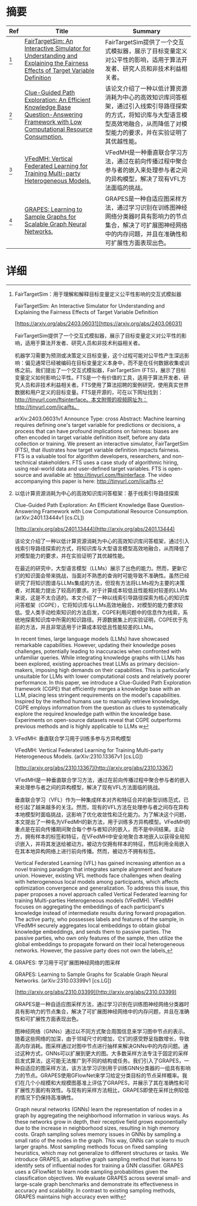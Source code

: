 # 摘要

| Ref | Title | Summary |
| --- | --- | --- |
| [^1] | [FairTargetSim: An Interactive Simulator for Understanding and Explaining the Fairness Effects of Target Variable Definition](https://arxiv.org/abs/2403.06031) | FairTargetSim提供了一个交互式模拟器，展示了目标变量定义对公平性的影响，适用于算法开发者、研究人员和非技术利益相关者。 |
| [^2] | [Clue-Guided Path Exploration: An Efficient Knowledge Base Question-Answering Framework with Low Computational Resource Consumption.](http://arxiv.org/abs/2401.13444) | 该论文介绍了一种以低计算资源消耗为中心的高效知识库问答框架，通过引入线索引导路径探索的方式，将知识库与大型语言模型高效地融合，从而降低了对模型能力的要求，并在实验证明了其优越性能。 |
| [^3] | [VFedMH: Vertical Federated Learning for Training Multi-party Heterogeneous Models.](http://arxiv.org/abs/2310.13367) | VFedMH是一种垂直联合学习方法，通过在前向传播过程中聚合参与者的嵌入来处理参与者之间的异构模型，解决了现有VFL方法面临的挑战。 |
| [^4] | [GRAPES: Learning to Sample Graphs for Scalable Graph Neural Networks.](http://arxiv.org/abs/2310.03399) | GRAPES是一种自适应图采样方法，通过学习识别在训练图神经网络分类器时具有影响力的节点集合，解决了可扩展图神经网络中的内存问题，并且在准确性和可扩展性方面表现出色。 |

# 详细

[^1]: FairTargetSim：用于理解和解释目标变量定义公平性影响的交互式模拟器

    FairTargetSim: An Interactive Simulator for Understanding and Explaining the Fairness Effects of Target Variable Definition

    [https://arxiv.org/abs/2403.06031](https://arxiv.org/abs/2403.06031)

    FairTargetSim提供了一个交互式模拟器，展示了目标变量定义对公平性的影响，适用于算法开发者、研究人员和非技术利益相关者。

    

    机器学习需要为预测或决策定义目标变量，这个过程可能对公平性产生深远影响：偏见通常已经被编码在目标变量定义本身中，而不是在任何数据收集或训练之前。我们提出了一个交互式模拟器，FairTargetSim (FTS)，展示了目标变量定义如何影响公平性。FTS是一个有价值的工具，适用于算法开发者、研究人员和非技术利益相关者。FTS使用了算法招聘的案例研究，使用真实世界数据和用户定义的目标变量。FTS是开源的，可在以下网址找到：http://tinyurl.com/ftsinterface。本文附带的视频网址为：http://tinyurl.com/ijcaifts。

    arXiv:2403.06031v1 Announce Type: cross  Abstract: Machine learning requires defining one's target variable for predictions or decisions, a process that can have profound implications on fairness: biases are often encoded in target variable definition itself, before any data collection or training. We present an interactive simulator, FairTargetSim (FTS), that illustrates how target variable definition impacts fairness. FTS is a valuable tool for algorithm developers, researchers, and non-technical stakeholders. FTS uses a case study of algorithmic hiring, using real-world data and user-defined target variables. FTS is open-source and available at: http://tinyurl.com/ftsinterface. The video accompanying this paper is here: http://tinyurl.com/ijcaifts.
    
[^2]: 以低计算资源消耗为中心的高效知识库问答框架：基于线索引导路径探索

    Clue-Guided Path Exploration: An Efficient Knowledge Base Question-Answering Framework with Low Computational Resource Consumption. (arXiv:2401.13444v1 [cs.CL])

    [http://arxiv.org/abs/2401.13444](http://arxiv.org/abs/2401.13444)

    该论文介绍了一种以低计算资源消耗为中心的高效知识库问答框架，通过引入线索引导路径探索的方式，将知识库与大型语言模型高效地融合，从而降低了对模型能力的要求，并在实验证明了其优越性能。

    

    在最近的研究中，大型语言模型（LLMs）展示了出色的能力。然而，更新它们的知识面会带来挑战，当面对不熟悉的查询时可能导致不准确性。虽然已经研究了将知识图谱与LLMs集成的方法，但现有方法将LLMs视为主要的决策者，对其能力提出了较高的要求。对于计算成本较低且性能相对较差的LLMs来说，这是不太合适的。本文介绍了一种以线索引导路径探索为核心的知识库问答框架（CGPE），它将知识库与LLMs高效地融合，对模型的能力要求较低。受人类手动检索知识的方法启发，CGPE利用问题中的信息作为线索，系统地探索知识库中所需的知识路径。开源数据集上的实验证明，CGPE优于先前的方法，并且非常适用于计算成本较低且性能较差的LLMs。

    In recent times, large language models (LLMs) have showcased remarkable capabilities. However, updating their knowledge poses challenges, potentially leading to inaccuracies when confronted with unfamiliar queries. While integrating knowledge graphs with LLMs has been explored, existing approaches treat LLMs as primary decision-makers, imposing high demands on their capabilities. This is particularly unsuitable for LLMs with lower computational costs and relatively poorer performance. In this paper, we introduce a Clue-Guided Path Exploration framework (CGPE) that efficiently merges a knowledge base with an LLM, placing less stringent requirements on the model's capabilities. Inspired by the method humans use to manually retrieve knowledge, CGPE employs information from the question as clues to systematically explore the required knowledge path within the knowledge base. Experiments on open-source datasets reveal that CGPE outperforms previous methods and is highly applicable to LLMs w
    
[^3]: VFedMH: 垂直联合学习用于训练多参与方异构模型

    VFedMH: Vertical Federated Learning for Training Multi-party Heterogeneous Models. (arXiv:2310.13367v1 [cs.LG])

    [http://arxiv.org/abs/2310.13367](http://arxiv.org/abs/2310.13367)

    VFedMH是一种垂直联合学习方法，通过在前向传播过程中聚合参与者的嵌入来处理参与者之间的异构模型，解决了现有VFL方法面临的挑战。

    

    垂直联合学习（VFL）作为一种集成样本对齐和特征合并的新型训练范式，已经引起了越来越多的关注。然而，现有的VFL方法在处理参与者之间存在异构本地模型时面临挑战，这影响了优化收敛性和泛化能力。为了解决这个问题，本文提出了一种名为VFedMH的新方法，用于训练多方异构模型。VFedMH的重点是在前向传播期间聚合每个参与者知识的嵌入，而不是中间结果。主动方，拥有样本的标签和特征，在VFedMH中安全地聚合本地嵌入以获得全局知识嵌入，并将其发送给被动方。被动方仅拥有样本的特征，然后利用全局嵌入在其本地异构网络上进行前向传播。然而，被动方不拥有标签。

    Vertical Federated Learning (VFL) has gained increasing attention as a novel training paradigm that integrates sample alignment and feature union. However, existing VFL methods face challenges when dealing with heterogeneous local models among participants, which affects optimization convergence and generalization. To address this issue, this paper proposes a novel approach called Vertical Federated learning for training Multi-parties Heterogeneous models (VFedMH). VFedMH focuses on aggregating the embeddings of each participant's knowledge instead of intermediate results during forward propagation. The active party, who possesses labels and features of the sample, in VFedMH securely aggregates local embeddings to obtain global knowledge embeddings, and sends them to passive parties. The passive parties, who own only features of the sample, then utilize the global embeddings to propagate forward on their local heterogeneous networks. However, the passive party does not own the labels, 
    
[^4]: GRAPES: 学习用于可扩展图神经网络的图采样

    GRAPES: Learning to Sample Graphs for Scalable Graph Neural Networks. (arXiv:2310.03399v1 [cs.LG])

    [http://arxiv.org/abs/2310.03399](http://arxiv.org/abs/2310.03399)

    GRAPES是一种自适应图采样方法，通过学习识别在训练图神经网络分类器时具有影响力的节点集合，解决了可扩展图神经网络中的内存问题，并且在准确性和可扩展性方面表现出色。

    

    图神经网络（GNNs）通过以不同方式聚合周围信息来学习图中节点的表示。随着这些网络的加深，由于邻域尺寸的增加，它们的感受野呈指数增长，导致高内存消耗。图采样通过对图中节点进行抽样来解决GNNs中的内存问题。通过这种方式，GNNs可以扩展到更大的图。大多数采样方法专注于固定的采样启发式算法，这可能无法推广到不同的结构或任务。我们引入了GRAPES，一种自适应的图采样方法，该方法学习识别用于训练GNN分类器的一组具有影响力的节点。GRAPES使用GFlowNet来学习给定分类目标的节点采样概率。我们在几个小规模和大规模图基准上评估了GRAPES，并展示了其在准确性和可扩展性方面的有效性。与现有的采样方法相比，GRAPES即使在采样比例较低的情况下仍保持高准确性。

    Graph neural networks (GNNs) learn the representation of nodes in a graph by aggregating the neighborhood information in various ways. As these networks grow in depth, their receptive field grows exponentially due to the increase in neighborhood sizes, resulting in high memory costs. Graph sampling solves memory issues in GNNs by sampling a small ratio of the nodes in the graph. This way, GNNs can scale to much larger graphs. Most sampling methods focus on fixed sampling heuristics, which may not generalize to different structures or tasks. We introduce GRAPES, an adaptive graph sampling method that learns to identify sets of influential nodes for training a GNN classifier. GRAPES uses a GFlowNet to learn node sampling probabilities given the classification objectives. We evaluate GRAPES across several small- and large-scale graph benchmarks and demonstrate its effectiveness in accuracy and scalability. In contrast to existing sampling methods, GRAPES maintains high accuracy even with 
    

